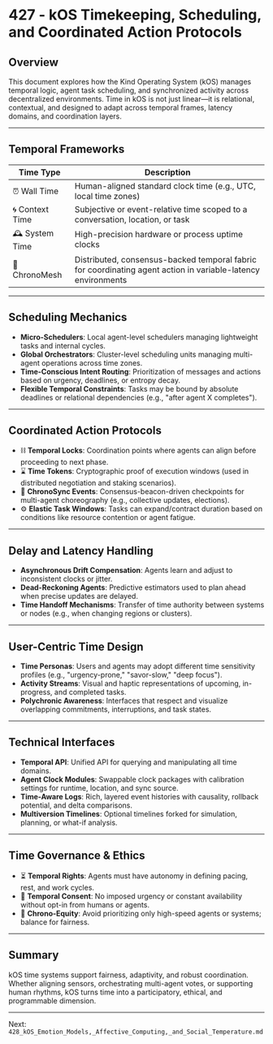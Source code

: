 # 427 - kOS Timekeeping, Scheduling, and Coordinated Action Protocols

## Overview
This document explores how the Kind Operating System (kOS) manages temporal logic, agent task scheduling, and synchronized activity across decentralized environments. Time in kOS is not just linear—it is relational, contextual, and designed to adapt across temporal frames, latency domains, and coordination layers.

---

## Temporal Frameworks

| Time Type       | Description |
|-----------------|-------------|
| ⏰ Wall Time     | Human-aligned standard clock time (e.g., UTC, local time zones) |
| 🌀 Context Time  | Subjective or event-relative time scoped to a conversation, location, or task |
| 🕰️ System Time   | High-precision hardware or process uptime clocks |
| 🧭 ChronoMesh    | Distributed, consensus-backed temporal fabric for coordinating agent action in variable-latency environments |

---

## Scheduling Mechanics

- **Micro-Schedulers**: Local agent-level schedulers managing lightweight tasks and internal cycles.
- **Global Orchestrators**: Cluster-level scheduling units managing multi-agent operations across time zones.
- **Time-Conscious Intent Routing**: Prioritization of messages and actions based on urgency, deadlines, or entropy decay.
- **Flexible Temporal Constraints**: Tasks may be bound by absolute deadlines or relational dependencies (e.g., "after agent X completes").

---

## Coordinated Action Protocols

- ⛓️ **Temporal Locks**: Coordination points where agents can align before proceeding to next phase.
- ⌛ **Time Tokens**: Cryptographic proof of execution windows (used in distributed negotiation and staking scenarios).
- 🧭 **ChronoSync Events**: Consensus-beacon-driven checkpoints for multi-agent choreography (e.g., collective updates, elections).
- ⚙️ **Elastic Task Windows**: Tasks can expand/contract duration based on conditions like resource contention or agent fatigue.

---

## Delay and Latency Handling

- **Asynchronous Drift Compensation**: Agents learn and adjust to inconsistent clocks or jitter.
- **Dead-Reckoning Agents**: Predictive estimators used to plan ahead when precise updates are delayed.
- **Time Handoff Mechanisms**: Transfer of time authority between systems or nodes (e.g., when changing regions or clusters).

---

## User-Centric Time Design

- **Time Personas**: Users and agents may adopt different time sensitivity profiles (e.g., "urgency-prone," "savor-slow," "deep focus").
- **Activity Streams**: Visual and haptic representations of upcoming, in-progress, and completed tasks.
- **Polychronic Awareness**: Interfaces that respect and visualize overlapping commitments, interruptions, and task states.

---

## Technical Interfaces

- **Temporal API**: Unified API for querying and manipulating all time domains.
- **Agent Clock Modules**: Swappable clock packages with calibration settings for runtime, location, and sync source.
- **Time-Aware Logs**: Rich, layered event histories with causality, rollback potential, and delta comparisons.
- **Multiversion Timelines**: Optional timelines forked for simulation, planning, or what-if analysis.

---

## Time Governance & Ethics

- ⏳ **Temporal Rights**: Agents must have autonomy in defining pacing, rest, and work cycles.
- 📆 **Temporal Consent**: No imposed urgency or constant availability without opt-in from humans or agents.
- 🧘 **Chrono-Equity**: Avoid prioritizing only high-speed agents or systems; balance for fairness.

---

## Summary

kOS time systems support fairness, adaptivity, and robust coordination. Whether aligning sensors, orchestrating multi-agent votes, or supporting human rhythms, kOS turns time into a participatory, ethical, and programmable dimension.

---
Next: `428_kOS_Emotion_Models,_Affective_Computing,_and_Social_Temperature.md`

